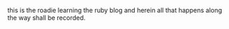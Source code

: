 this is the roadie learning the ruby blog
and herein all that happens along the way shall be recorded.

